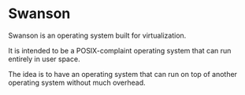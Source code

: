 Swanson
=======

Swanson is an operating system built for virtualization.

It is intended to be a POSIX-complaint operating system that can run entirely in user space.

The idea is to have an operating system that can run on top of another operating system without much overhead.

